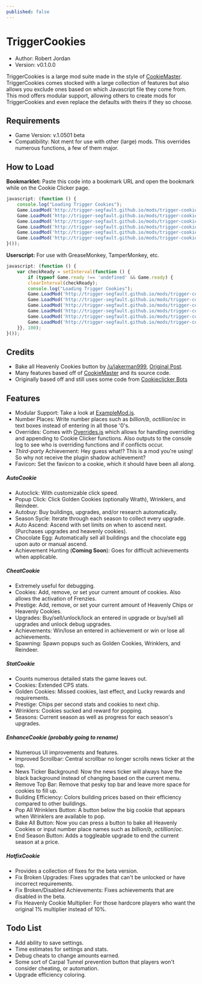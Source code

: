 ```yaml
---
published: false
---
```

# TriggerCookies

* Author:         Robert Jordan
* Version:        v0.1.0.0

TriggerCookies is a large mod suite made in the style of [CookieMaster](https://github.com/greenc/CookieMaster). TriggerCookies comes stocked with a large collection of features but also allows you exclude ones based on which Javascript file they come from. This mod offers modular support, allowing others to create mods for TriggerCookies and even replace the defaults with theirs if they so choose.

## Requirements

* Game Version:   v.1.0501 beta
* Compatibility:  Not ment for use with other (large) mods. This overrides numerous functions, a few of them major.

## How to Load

**Bookmarklet:** Paste this code into a bookmark URL and open the bookmark while on the Cookie Clicker page.

```javascript
javascript: (function () {
    console.log("Loading Trigger Cookies");
    Game.LoadMod('http://trigger-segfault.github.io/mods/trigger-cookies/TriggerCookies.js');
    Game.LoadMod('http://trigger-segfault.github.io/mods/trigger-cookies/EnhanceCookie.js');
    Game.LoadMod('http://trigger-segfault.github.io/mods/trigger-cookies/AutoCookie.js');
    Game.LoadMod('http://trigger-segfault.github.io/mods/trigger-cookies/StatCookie.js');
    Game.LoadMod('http://trigger-segfault.github.io/mods/trigger-cookies/CheatCookie.js');
    Game.LoadMod('http://trigger-segfault.github.io/mods/trigger-cookies/HotfixCookie.js');
}());
```

**Userscript:** For use with GreaseMonkey, TamperMonkey, etc.

```javascript
javascript: (function () {
    var checkReady = setInterval(function () {
        if (typeof Game.ready !== 'undefined' && Game.ready) {
        clearInterval(checkReady);
        console.log("Loading Trigger Cookies");
        Game.LoadMod('http://trigger-segfault.github.io/mods/trigger-cookies/TriggerCookies.js');
        Game.LoadMod('http://trigger-segfault.github.io/mods/trigger-cookies/EnhanceCookie.js');
        Game.LoadMod('http://trigger-segfault.github.io/mods/trigger-cookies/AutoCookie.js');
        Game.LoadMod('http://trigger-segfault.github.io/mods/trigger-cookies/StatCookie.js');
        Game.LoadMod('http://trigger-segfault.github.io/mods/trigger-cookies/CheatCookie.js');
        Game.LoadMod('http://trigger-segfault.github.io/mods/trigger-cookies/HotfixCookie.js');
    }}, 100);
}());
```

## Credits

* Bake all Heavenly Cookies button by [/u/jakerman999](http://www.reddit.com/user/jakerman999), [Original Post](http://www.reddit.com/r/CookieClicker/comments/2gb4gw/i_made_a_bake_all_button/).
* Many features based off of [CookieMaster](https://github.com/greenc/CookieMaster) and its source code.
* Originally based off and still uses some code from [Cookieclicker Bots](https://gist.github.com/pernatiy/38bc231506b06fd85473#file-cc-js)

## Features

* Modular Support: Take a look at [ExampleMod.js](https://github.com/trigger-segfault/trigger-segfault.github.io/blob/master/mods/trigger-cookies/ExampleMod.js).
* Number Places: Write number places such as *billion*/*b*, *octillion*/*oc* in text boxes instead of entering in all those '0's.
* Overrides: Comes with [Overrides.js](https://github.com/trigger-segfault/trigger-segfault.github.io/blob/master/mods/trigger-cookies/Overrides.js) which allows for handling overriding and appending to Cookie Clicker functions. Also outputs to the console log to see who is overriding functions and if conflicts occur.
* *Third-party* Achievement: Hey guess what!? This is a mod you're using! So why not receive the plugin shadow achievement?
* Favicon: Set the favicon to a cookie, which it should have been all along.

##### AutoCookie

* Autoclick: With customizable click speed.
* Popup Click: Click Golden Cookies (optionally Wrath), Wrinklers, and Reindeer.
* Autobuy: Buy buildings, upgrades, and/or research automatically.
* Season Sycle: Iterate through each season to collect every upgrade.
* Auto Ascend: Ascend with set limits on when to ascend next. (Purchases upgrades and heavenly cookies).
* Chocolate Egg: Automatically sell all buildings and the chocolate egg upon auto or manual ascend.
* Achievement Hunting (**Coming Soon**): Goes for difficult achievements when applicable.

##### CheatCookie

* Extremely useful for debugging.
* Cookies: Add, remove, or set your current amount of cookies. Also allows the activation of Frenzies.
* Prestige: Add, remove, or set your current amount of Heavenly Chips or Heavenly Cookies.
* Upgrades: Buy/sell/unlock/lock an entered in upgrade or buy/sell all upgrades and unlock debug upgrades.
* Achievements: Win/lose an entered in achievement or win or lose all achievements.
* Spawning: Spawn popups such as Golden Cookies, Wrinklers, and Reindeer.

##### StatCookie

* Counts numerous detailed stats the game leaves out.
* Cookies: Extended CPS stats.
* Golden Cookies: Missed cookies, last effect, and Lucky rewards and requirements.
* Prestige: Chips per second stats and cookies to next chip.
* Wrinklers: Cookies sucked and reward for popping.
* Seasons: Current season as well as progress for each season's upgrades.

##### EnhanceCookie (probably going to rename)

* Numerous UI improvements and features.
* Improved Scrollbar: Central scrollbar no longer scrolls news ticker at the top.
* News Ticker Background: Now the news ticker will always have the black background instead of changing based on the current menu.
* Remove Top Bar: Remove that pesky top bar and leave more space for cookies to fill up.
* Building Efficiency: Colors building prices based on their efficiency compared to other buildings.
* Pop All Wrinklers Button: A button below the big cookie that appears when Wrinklers are available to pop.
* Bake All Button: Now you can press a button to bake all Heavenly Cookies or input number place names such as *billion*/*b*, *octillion*/*oc*.
* End Season Button: Adds a toggleable upgrade to end the current season at a price.

##### HotfixCookie

* Provides a collection of fixes for the beta version.
* Fix Broken Upgrades: Fixes upgrades that can't be unlocked or have incorrect requirements.
* Fix Broken/Disabled Achievements: Fixes achievements that are disabled in the beta.
* Fix Heavenly Cookie Multiplier: For those hardcore players who want the original 1% multiplier instead of 10%.

## Todo List

* Add ability to save settings.
* Time estimates for settings and stats.
* Debug cheats to change amounts earned.
* Some sort of Carpal Tunnel prevention button that players won't consider cheating, or automation.
* Upgrade efficiency coloring.
